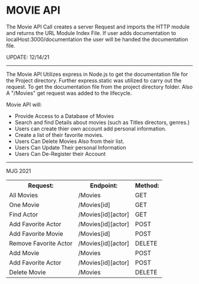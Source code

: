 MOVIE API
==================================================================================================================================================================================
The Movie API Call creates a server Request and imports the HTTP module and returns the URL Module Index File. If user adds documentation to localHost:3000/documentation the user will be handed the documentation file.

UPDATE: 12/14/21
<hr>
The Movie API Utilizes express in Node.js to get the documentation file for the Project directory. Further express.static was utilized to carry out the request. To get the documentation file from the project directory folder. Also A "/Movies" get request was added to the lifecycle.

Movie API will:
- Provide Access to a Database of Movies
- Search and find Details about movies (such as Titles directors, genres.)
- Users can create thier own account add personal information.
- Create a list of their favorite movies.
- Users Can Delete Movies Also from their list.
- Users Can Update Their personal Information
- Users Can De-Register their Account

<hr>
MJG 2021

<table>
  <tr>
    <th>Request:</th>
    <th>Endpoint:</th>
    <th>Method:</th>
  </tr>
  <tr>
    <td>All Movies</td>
    <td>/Movies</td>
    <td>GET</td>
  </tr>
  
  <tr>
    <td>One Movie</td>
    <td>/Movies[id]</td>
    <td>GET</td>
   </tr>

  <tr>
    <td>Find Actor</td>
    <td>/Movies[id][actor]</td>
    <td>GET</td>
  </tr>
  
  <tr>
    <td>Add Favorite Actor</td>
    <td>/Movies[id][actor]</td>
    <td>POST</td>
  </tr>
  
  <tr>
    <td>Add Favorite Movie</td>
    <td>/Movies[id]</td>
    <td>POST</td>
  </tr>
  
  <tr>
    <td>Remove Favorite Actor</td>
    <td>/Movies[id][actor]</td>
    <td>DELETE</td>
  </tr>
  
  <tr>
    <td>Add Movie</td>
    <td>/Movies</td>
    <td>POST</td>
  </tr>

  <tr>
    <td>Add Favorite Actor</td>
    <td>/Movies[id][actor]</td>
    <td>POST</td>
  </tr>
  
  <tr>
    <td>Delete Movie</td>
    <td>/Movies</td>
    <td>DELETE</td>
  </tr>
</table>
